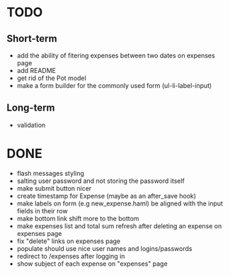 # TODO

## Short-term

* add the ability of fitering expenses between two dates on expenses page
* add README
* get rid of the Pot model
* make a form builder for the commonly used form (ul-li-label-input)

## Long-term

* validation

# DONE

* flash messages styling
* salting user password and not storing the password itself
* make submit button nicer
* create timestamp for Expense (maybe as an after_save hook)
* make labels on form (e.g new_expense.haml) be aligned with the input fields in their row
* make bottom link shift more to the bottom
* make expenses list and total sum refresh after deleting an expense on expenses page
* fix "delete" links on expenses page
* populate should use nice user names and logins/passwords
* redirect to /expenses after logging in
* show subject of each expense on "expenses" page


